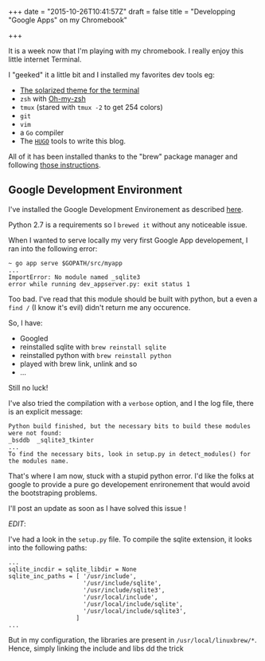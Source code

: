 +++
date = "2015-10-26T10:41:57Z"
draft = false
title = "Developping \"Google Apps\" on my Chromebook"

+++

It is a  week now that I'm playing with my chromebook.
I really enjoy this little internet Terminal.

I "geeked" it a little bit and I installed my favorites dev tools eg:

* [The solarized theme for the terminal](https://gist.github.com/johnbender/5018685)
* `zsh` with [Oh-my-zsh](https://github.com/robbyrussell/oh-my-zsh)
* `tmux` (stared with `tmux -2` to get 254 colors)
* `git`
* `vim`
* a `Go` compiler
* The [`HUGO`](http://gohugo.io/overview/quickstart/) tools to write this blog.


All of it has been installed thanks to the "brew" package manager and following [those instructions](https://github.com/Homebrew/linuxbrew/wiki/Chromebook-Install-Instructions).

## Google Development Environment

I've installed the Google Development Environement as described [here](https://cloud.google.com/appengine/docs/go/gettingstarted/devenvironment).

Python 2.7 is a requirements so I `brewed it` without any noticeable issue.

When I wanted to serve locally my very first Google App developement, I ran into the following error:

```
~ go app serve $GOPATH/src/myapp
...
ImportError: No module named _sqlite3
error while running dev_appserver.py: exit status 1
```

Too bad. I've read that this module should be built with python, but a even a `find /` (I know it's evil) didn't return me any occurence.

So, I have:

* Googled 
* reinstalled sqlite with `brew reinstall sqlite`
* reinstalled python with `brew reinstall python`
* played with brew link, unlink and so
* ...

Still no luck!

I've also tried the compilation with a `verbose` option, and I the log file, there is an explicit message:

```
Python build finished, but the necessary bits to build these modules were not found:
_bsddb  _sqlite3_tkinter
...
To find the necessary bits, look in setup.py in detect_modules() for the modules name.
```


That's where I am now, stuck with a stupid python error. I'd like the folks at google to provide a pure go developement enrironement that would avoid the bootstraping problems.

I'll post an update as soon as I have solved this issue !

*EDIT*:

I've had a look in the `setup.py` file. To compile the sqlite extension, it looks into the following paths:

```
...
sqlite_incdir = sqlite_libdir = None
sqlite_inc_paths = [ '/usr/include',
                     '/usr/include/sqlite',
                     '/usr/include/sqlite3',
                     '/usr/local/include',
                     '/usr/local/include/sqlite',
                     '/usr/local/include/sqlite3',
                   ]
...
```

But in my configuration, the libraries are present in `/usr/local/linuxbrew/*`. Hence, simply linking the include and libs dd the trick
